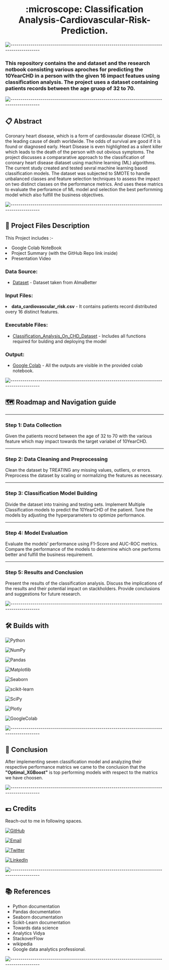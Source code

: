 <h1 align='center'> :microscope: Classification Analysis-Cardiovascular-Risk-Prediction.</h1>

![--------------------------------------------------------------------------------------------](https://github.com/andreasbm/readme/blob/master/assets/lines/grass.png)

### This repository contains the and dataset and the research notbook consisting various aproches for predicting the 10YearCHD in a person with the given 16 impact featues using classification analysis. The project uses a dataset containing patients records between the age gruop of 32 to 70.
![--------------------------------------------------------------------------------------------](https://github.com/andreasbm/readme/blob/master/assets/lines/grass.png)

## 📋 Abstract

<p>Coronary heart disease, which is a form of cardiovasular disease (CHD), is the leading cause of death worldwide. The odds of survival are good if it is found or diagnosed early. Heart Disease is even highlighted as a silent killer which leads to the death of the person with out obvious symptoms. The project discusses a compararative approach to the classification of coronary heart disease diataset using machine learning (ML) algorithms. The current study created and tested sevral machine learning based classification models. The dataset was subjected to SMOTE to handle unbalanced classes and feature selection techniques to assess the impact on two distinct classes on the performance metrics. And uses these matrics to evaluate the perforamce of ML model and selection the best perfornming model which also fulfill the business objectives.</p>

![--------------------------------------------------------------------------------------------](https://github.com/andreasbm/readme/blob/master/assets/lines/grass.png)

##  💾 Project Files Description

<p>This Project includes :-
  <li>Google Colab NoteBook</li>
  <li>Project Summary (with the GitHub Repo link inside)</li>
  <li>Presentation Video</li>
</p>

### Data Source:
- [Dataset](https://drive.google.com/file/d/1vOD0aTReRRjglKlM1q_EgL2cd6Z4I7OW/view?usp=share_link) - Dataset taken from AlmaBetter

### Input Files:
  <li><b>data_cardiovascular_risk.csv</b> - It contains patients record distributed overy 16 distinct features.</li>

### Executable Files:
- [Classification_Analysis_On_CHD_Dataset](https://colab.research.google.com/drive/19UwoEde09bs66MB5YHyGWFnwdOdWDlZi?usp=share_link) - Includes all functions required for bulding and deploying the model

### Output:
- [Google Colab](https://colab.research.google.com/drive/19UwoEde09bs66MB5YHyGWFnwdOdWDlZi?usp=share_link) - All the outputs are visible in the provided colab notebook.

![--------------------------------------------------------------------------------------------](https://github.com/andreasbm/readme/blob/master/assets/lines/grass.png)

## 🗺️ Roadmap and Navigation guide

<hr>

### Step 1: Data Collection
Given the patients reocrd between the age of 32 to 70 with the various feature which may impact towards the target variabel of 10YearCHD.

<hr>

### Step 2: Data Cleaning and Preprocessing
Clean the dataset by TREATING any missing values, outliers, or errors. Preprocess the dataset by scaling or normalizing the features as necessary.

<hr>

### Step 3: Classification Model Building
Divide the dataset into training and testing sets. Implement Multiple Classification models to predict the 10YearCHD of the patient. Tune the models by adjusting the hyperparameters to optimize performance.

<hr>

### Step 4: Model Evaluation
Evaluate the models' performance using F1-Score and AUC-ROC metrics. Compare the performance of the models to determine which one performs better and fulfill the business requirement.

<hr>

### Step 5: Results and Conclusion
Present the results of the classification analysis. Discuss the implications of the results and their potential impact on stackholders. Provide conclusions and suggestions for future research.

![--------------------------------------------------------------------------------------------](https://github.com/andreasbm/readme/blob/master/assets/lines/grass.png)

## 🛠️ Builds with

![Python](https://img.shields.io/badge/Python-FFD43B?style=for-the-badge&logo=python&logoColor=blue)

![NumPy](https://img.shields.io/badge/Numpy-777BB4?style=for-the-badge&logo=numpy&logoColor=white)

![Pandas](https://img.shields.io/badge/Pandas-2C2D72?style=for-the-badge&logo=pandas&logoColor=white)

![Matplotlib](https://img.shields.io/badge/Matplotlib-%23ffffff.svg?style=for-the-badge&logo=Matplotlib&logoColor=black)

![Seaborn](https://img.shields.io/badge/Seaborn-blue?style=for-the-badge&logo=Seaborn)

![scikit-learn](https://img.shields.io/badge/scikit--learn-%23F7931E.svg?style=for-the-badge&logo=scikit-learn&logoColor=white)

![SciPy](https://img.shields.io/badge/SciPy-%230C55A5.svg?style=for-the-badge&logo=scipy&logoColor=%white)

![Plotly](https://img.shields.io/badge/Plotly-%233F4F75.svg?style=for-the-badge&logo=plotly&logoColor=white)

![GoogleColab](https://img.shields.io/badge/GoogleColab-orange?style=for-the-badge&logo=GoogleColab)

![--------------------------------------------------------------------------------------------](https://github.com/andreasbm/readme/blob/master/assets/lines/grass.png)

## :scroll: Conclusion

After implementing seven classification model and analyzing their respective performance matrics we came to the conclusion that the <b>"Optimal_XGBoost"</b> is top performing models with respect to the matrics we have choosen.

![--------------------------------------------------------------------------------------------](https://github.com/andreasbm/readme/blob/master/assets/lines/grass.png)

## 💶 Credits

Reach-out to me in following spaces.

[![GitHub](https://img.shields.io/badge/my_portfolio-000?style=for-the-badge&logo=ko-fi&logoColor=white)](https://github.com/ashish-mali)

[![Email](https://img.shields.io/badge/Gmail-D14836?style=for-the-badge&logo=gmail&logoColor=white)](mailto:abmali81292@gmail.com?subject=Hi "Hi!")

[![Twitter](https://img.shields.io/badge/Twitter-1DA1F2?style=for-the-badge&logo=twitter&logoColor=white)](https://twitter.com/namaste_ashish)

[![LinkedIn](https://img.shields.io/badge/linkedin-0A66C2?style=for-the-badge&logo=linkedin&logoColor=white)](https://www.linkedin.com/in/ashish-mali-a63594129/)

![--------------------------------------------------------------------------------------------](https://github.com/andreasbm/readme/blob/master/assets/lines/grass.png)

## 📚 References

*	Python documentation
*	Pandas documentation
*	Seaborn documentation
* Scikit-Learn documentation
*	Towards data science
* Analytics Vidya
*	StackoverFlow
*	wikipedia
*	Google data analytics professional.

![--------------------------------------------------------------------------------------------](https://github.com/andreasbm/readme/blob/master/assets/lines/grass.png)

